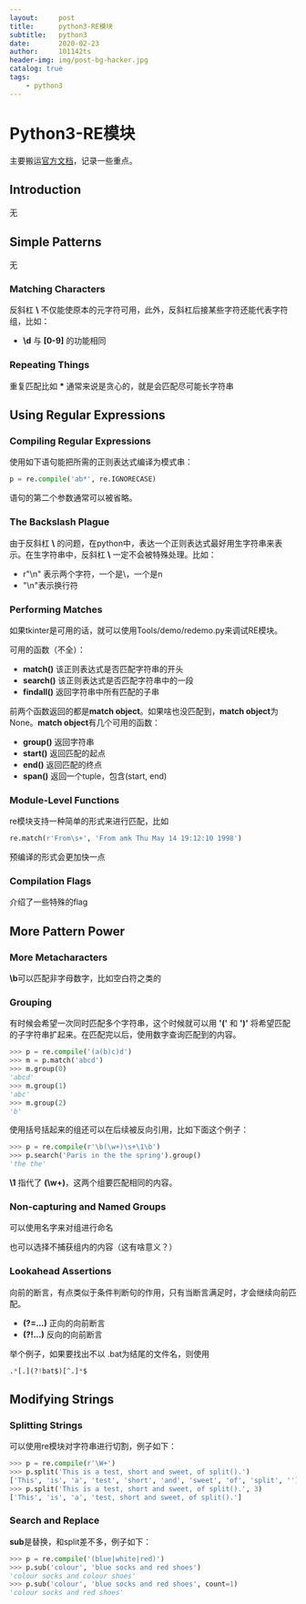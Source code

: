 ```yaml
---
layout:     post
title:      python3-RE模块
subtitle:   python3
date:       2020-02-23
author:     101142ts
header-img: img/post-bg-hacker.jpg
catalog: true
tags:
    - python3
---
```



# Python3-RE模块

主要搬运[官方文档](https://docs.python.org/3/howto/regex.html#simple-patterns)，记录一些重点。

## Introduction

无

## Simple Patterns

无

### Matching Characters

反斜杠 **\\** 不仅能使原本的元字符可用，此外，反斜杠后接某些字符还能代表字符组，比如：

* **\d** 与 **[0-9]** 的功能相同

### Repeating Things

重复匹配比如 **\*** 通常来说是贪心的，就是会匹配尽可能长字符串

## Using Regular Expressions

### Compiling Regular Expressions

使用如下语句能把所需的正则表达式编译为模式串：

```python
p = re.compile('ab*', re.IGNORECASE)
```

语句的第二个参数通常可以被省略。

### The Backslash Plague

由于反斜杠 **\\** 的问题，在python中，表达一个正则表达式最好用生字符串来表示。在生字符串中，反斜杠 **\\** 一定不会被特殊处理。比如：

- r"\n" 表示两个字符，一个是\，一个是n
- "\n"表示换行符

### Performing Matches

如果tkinter是可用的话，就可以使用Tools/demo/redemo.py来调试RE模块。

可用的函数（不全）：

- **match()**    该正则表达式是否匹配字符串的开头
- **search()**  该正则表达式是否匹配字符串中的一段
- **findall()** 返回字符串中所有匹配的子串

前两个函数返回的都是**match object**。如果啥也没匹配到，**match object**为None。**match object**有几个可用的函数：

- **group()** 返回字符串
- **start()** 返回匹配的起点
- **end()** 返回匹配的终点
- **span()** 返回一个tuple，包含(start, end)

### Module-Level Functions

re模块支持一种简单的形式来进行匹配，比如

```python
re.match(r'From\s+', 'From amk Thu May 14 19:12:10 1998')
```

预编译的形式会更加快一点

### Compilation Flags

介绍了一些特殊的flag

## More Pattern Power

### More Metacharacters

**\b**可以匹配非字母数字，比如空白符之类的

### Grouping

有时候会希望一次同时匹配多个字符串，这个时候就可以用 **'('** 和 **')'** 将希望匹配的子字符串扩起来。在匹配完以后，使用数字查询匹配到的内容。

``` python
>>> p = re.compile('(a(b)c)d')
>>> m = p.match('abcd')
>>> m.group(0)
'abcd'
>>> m.group(1)
'abc'
>>> m.group(2)
'b'
```

使用括号括起来的组还可以在后续被反向引用，比如下面这个例子：

```python
>>> p = re.compile(r'\b(\w+)\s+\1\b')
>>> p.search('Paris in the the spring').group()
'the the'
```

**\1** 指代了 **(\w+)**，这两个组要匹配相同的内容。
### Non-capturing and Named Groups

可以使用名字来对组进行命名

也可以选择不捕获组内的内容（这有啥意义？）

### Lookahead Assertions

向前的断言，有点类似于条件判断句的作用，只有当断言满足时，才会继续向前匹配。

- **(?=...)**   正向的向前断言
- **(?!...)**   反向的向前断言

举个例子，如果要找出不以 .bat为结尾的文件名，则使用

```python
.*[.](?!bat$)[^.]*$
```

## Modifying Strings

### Splitting Strings

可以使用re模块对字符串进行切割，例子如下：

```python
>>> p = re.compile(r'\W+')
>>> p.split('This is a test, short and sweet, of split().')
['This', 'is', 'a', 'test', 'short', 'and', 'sweet', 'of', 'split', '']
>>> p.split('This is a test, short and sweet, of split().', 3)
['This', 'is', 'a', 'test, short and sweet, of split().']
```

### Search and Replace

**sub**是替换，和split差不多，例子如下：

```python
>>> p = re.compile('(blue|white|red)')
>>> p.sub('colour', 'blue socks and red shoes')
'colour socks and colour shoes'
>>> p.sub('colour', 'blue socks and red shoes', count=1)
'colour socks and red shoes'
```